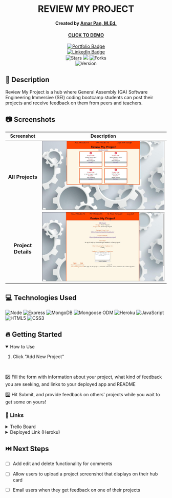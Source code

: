 <div align="center" id="header">
 
# REVIEW MY PROJECT
**Created by [Amar Pan, M.Ed.](https://www.linkedin.com/in/profpan396/)** 
#### [CLICK TO DEMO](https://reviewmyproject.herokuapp.com) 
 
</div>

 
 
 <div align="center" id="socialbuttons">

  [![Portfolio Badge](https://img.shields.io/badge/-profpan396.github.io-magenta?style=flat&logo=Blackberry&logoColor=black)](https://profpan396.github.io)
  <br>
  [![LinkedIn Badge](https://img.shields.io/badge/-@profpan396-blue?style=flat&logo=Linkedin&logoColor=black)](https://www.linkedin.com/in/profpan396/)
  <br>
  ![Stars](https://img.shields.io/github/stars/profpan396/review-my-project?style=social)
  ![](https://visitor-badge.laobi.icu/badge?page_id=profpan396.review-my-project)
  ![Forks](https://img.shields.io/github/forks/profpan396/review-my-project?style=social)
  <br>
  ![Version](https://img.shields.io/badge/version-1.0-black)

</div>

## 📝 Description

Review My Project is a hub where General Assembly (GA) Software Engineering Immersive (SEI) coding bootcamp students can post their projects and receive feedback on them from peers and teachers.

## :camera: Screenshots
| Screenshot | Description |
|------------ | ------------|
| <h3 align="center">All Projects</h3> | <img src="/public/images/RMPIndex.jpg" width="800">  
| <h3 align="center">Project Details</h3> | <img src="/public/images/RMPShow.jpg" width="800"> 

## 💻 Technologies Used
![Node](https://img.shields.io/badge/-Node.js-05122A?style=flat&logo=express) ![Express](https://img.shields.io/badge/-Express-05122A?style=flat&logo=express) ![MongoDB](https://img.shields.io/badge/-MongoDB-05122A?style=flat&logo=mongodb) ![Mongoose ODM](https://img.shields.io/badge/-Mongoose_ODM-05122A?style=flat&logo=mongodb) ![Heroku](https://img.shields.io/badge/-Heroku-05122A?style=flat&logo=heroku) ![JavaScript](https://img.shields.io/badge/-JavaScript-05122A?style=flat&logo=javascript) 
![HTML5](https://img.shields.io/badge/-HTML5-05122A?style=flat&logo=html5)
![CSS3](https://img.shields.io/badge/-CSS-05122A?style=flat&logo=css3)

## 🔥 Getting Started
<details open>
  <summary>How to Use</summary>

  1. Click "Add New Project"
 <br>
 
  :two: Fill the form with information about your project, what kind of feedback you are seeking, and links to your deployed app and README
 
  :three: Hit Submit, and provide feedback on others' projects while you wait to get some on yours!
  
</details>

### 🔗 Links
<details>
  <summary>Trello Board</summary>
  <a href="https://trello.com/b/BzSJZUKx/review-my-project">https://trello.com/b/BzSJZUKx/review-my-project</a>
</details>

<details>
  <summary>Deployed Link (Heroku)</summary>
  <a href="https://reviewmyproject.herokuapp.com">ttps://reviewmyproject.herokuapp.com</a>
</details>

## ⏭️ Next Steps
- [ ] Add edit and delete functionality for comments
- [ ] Allow users to upload a project screenshot that displays on their hub card
- [ ] Email users when they get feedback on one of their projects

